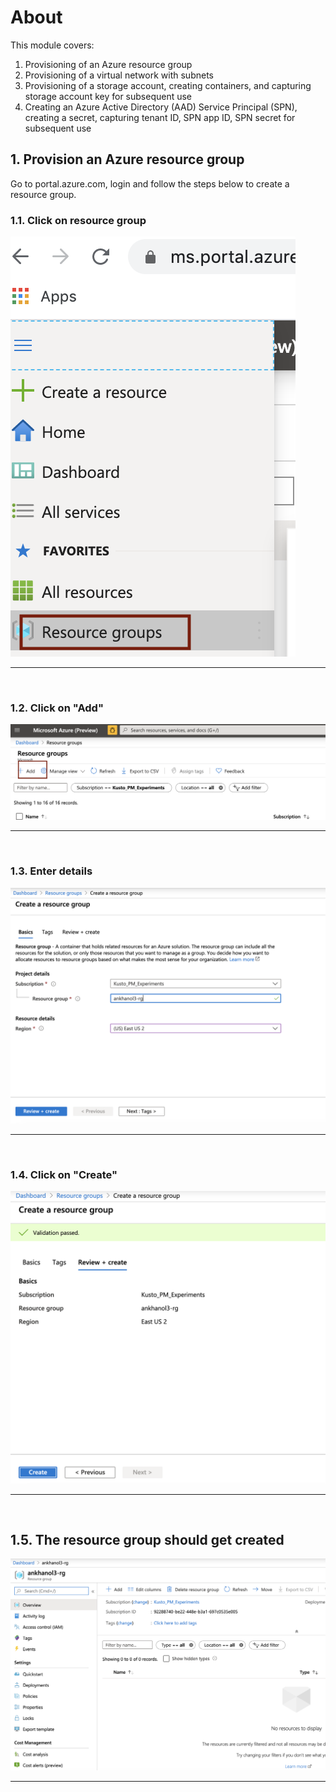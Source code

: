 
# About

This module covers:
1.  Provisioning of an Azure resource group
2.  Provisioning of a virtual network with subnets
3.  Provisioning of a storage account, creating containers, and capturing storage account key for subsequent use
4.  Creating an Azure Active Directory (AAD) Service Principal (SPN), creating a secret, capturing tenant ID, SPN app ID, SPN secret for subsequent use

## 1.  Provision an Azure resource group
Go to portal.azure.com, login and follow the steps below to create a resource group.
<br>

### 1.1. Click on resource group
![CreateRG1](images/01-rg-01.png)
<br>
<hr>
<br>

### 1.2. Click on "Add"
![CreateRG2](images/01-rg-02.png)
<br>
<hr>
<br>

### 1.3. Enter details
![CreateRG3](images/01-rg-03.png)
<br>
<hr>
<br>

### 1.4. Click on "Create"
![CreateRG4](images/01-rg-04.png)
<br>
<hr>
<br>

## 1.5. The resource group should get created
![CreateRG5](images/01-rg-05.png)
<br>
<hr>
<br>
